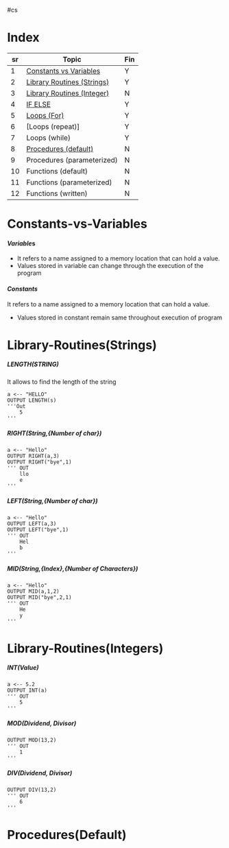 #cs 
# Index
| sr  | Topic                                                     | Fin |
| --- | --------------------------------------------------------- | --- |
| 1   | [Constants vs Variables](#Constants-vs-Variables)         | Y   |
| 2   | [Library Routines (Strings)](#Library-Routines(Strings))  | Y   |
| 3   | [Library Routines (Integer)](#Library-Routines(Integers)) | N   |
| 4   | [IF ELSE]()                                               | Y   |
| 5   | [Loops (For)]()                                           | Y   |
| 6   | [Loops (repeat)]                                          | Y   |
| 7   | Loops (while)                                             | Y   |
| 8   | [Procedures (default)](Procedures(Default))       | N   |
| 9   | Procedures (parameterized)                                | N   |
| 10  | Functions (default)                                       | N   |
| 11  | Functions (parameterized)                                 | N   |
| 12  | Functions (written)                                       | N   |
# Constants-vs-Variables
#### ***Variable***s 
- It refers to a name assigned to a memory location that can hold a value.
- Values stored in variable can change through the execution of the program
#### ***Constants***
It refers to a name assigned to a memory location that can hold a value.
- Values stored in constant remain same throughout execution of program
# Library-Routines(Strings)
##### ***LENGTH(STRING)***
It allows to find the length of the string
``` PSEUDOCODE
a <-- "HELLO"
OUTPUT LENGTH(s)
'''Out
	5
'''
```
##### RIGHT(String,{Number of char})
``` PSEUDOCODE
a <-- "Hello"
OUTPUT RIGHT(a,3)
OUTPUT RIGHT("bye",1)
''' OUT
	llo
	e
'''
```
##### LEFT(String,{Number of char})
``` PSEUDOCODE
a <-- "Hello"
OUTPUT LEFT(a,3)
OUTPUT LEFT("bye",1)
''' OUT
	Hel
	b
'''
```
##### MID(String,{Index},{Number of Characters})
``` PSEUDOCODE
a <-- "Hello"
OUTPUT MID(a,1,2)
OUTPUT MID("bye",2,1)
''' OUT
	He
	y
'''
```
# Library-Routines(Integers)
##### ***INT(Value)***
``` PSEUDOCODE
a <-- 5.2
OUTPUT INT(a)
''' OUT
	5
'''
```
##### ***MOD(Dividend, Divisor)***
``` PSEUDOCODE
OUTPUT MOD(13,2)
''' OUT
	1
'''
```
##### ***DIV(Dividend, Divisor)***
``` PSEUDOCODE
OUTPUT DIV(13,2)
''' OUT
	6
'''
```
# Procedures(Default)